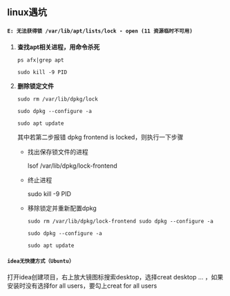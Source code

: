 ## linux遇坑

#### `E: 无法获得锁 /var/lib/apt/lists/lock - open (11 资源临时不可用)`

1. **查找apt相关进程，用命令杀死**

   ```
   ps afx|grep apt
   ```
   ```
   sudo kill -9 PID
   ```
2. **删除锁定文件**

   ```
   sudo rm /var/lib/dpkg/lock
   
   sudo dpkg --configure -a
   
   sudo apt update
   ```

   其中若第二步报错 dpkg frontend is locked，则执行一下步骤

   * 找出保存锁文件的进程

     lsof /var/lib/dpkg/lock-frontend

   * 终止进程

     sudo kill -9 PID

   * 移除锁定并重新配置dpkg

     ```
     sudo rm /var/lib/dpkg/lock-frontend sudo dpkg --configure -a
     
     sudo dpkg --configure -a
     
     sudo apt update
     ```


#### `idea无快捷方式（Ubuntu）`

打开idea创建项目，右上放大镜图标搜索desktop，选择creat desktop ... ，如果安装时没有选择for all users，要勾上creat for all users